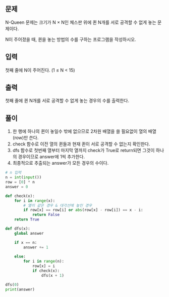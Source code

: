 ## 문제
N-Queen 문제는 크기가 N × N인 체스판 위에 퀸 N개를 서로 공격할 수 없게 놓는 문제이다.

N이 주어졌을 때, 퀸을 놓는 방법의 수를 구하는 프로그램을 작성하시오.

## 입력
첫째 줄에 N이 주어진다. (1 ≤ N < 15)

## 출력
첫째 줄에 퀸 N개를 서로 공격할 수 없게 놓는 경우의 수를 출력한다.

## 풀이
1. 한 행에 하나의 퀸이 놓일수 밖에 없으므로 2차원 배열을 쓸 필요없이 열의 배열(row)만 쓴다.
2. check 함수로 이전 열의 퀸들과 현재 퀸이 서로 공격할 수 없는지 확인한다.
3. dfs 함수로 첫번째 열부터 마지막 열까지 check가 True로 return되면 그것이 하나의 경우이므로 answer에 1씩 추가한다.
4. 최종적으로 추출되는 answer가 모든 경우의 수이다.

```python
# n 입력
n = int(input())
row = [0] * n
answer = 0

def check(x):
    for i in range(x):
        # 열이 같은 경우 & 대각선에 놓인 경우
        if row[x] == row[i] or abs(row[x] - row[i]) == x - i:
            return False
    return True

def dfs(x):
    global answer

    if x == n:
        answer += 1
        
    else:
        for i in range(n):
            row[x] = i
            if check(x):
                dfs(x + 1)

dfs(0)
print(answer)
